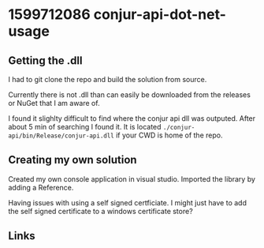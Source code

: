 # 1599712086 conjur-api-dot-net-usage

## Getting the .dll
I had to git clone the repo and build the solution from source.


Currently there is not .dll than can easily be downloaded from the releases or NuGet that I am aware of.


I found it slighlty difficult to find where the conjur api dll was outputed. After about 5 min of searching I found it. It is located `./conjur-api/bin/Release/conjur-api.dll` if your CWD is home of the repo.

## Creating my own solution
Created my own console application in visual studio.
Imported the library by adding a Reference.

Having issues with using a self signed certficiate. I might just have to add the self signed certificate to a windows certificate store?



## Links
